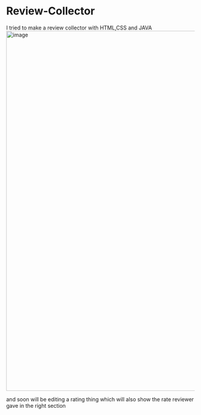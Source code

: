 # Review-Collector
I tried to make a review collector with HTML,CSS and JAVA 
<img width="959" alt="image" src="https://github.com/user-attachments/assets/7188a7a8-4155-435b-ab08-40f3a04866d9" />

and soon will be editing a rating thing which will also show the rate reviewer gave in the right section 
